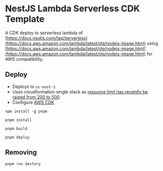 # NestJS Lambda Serverless CDK Template

A CDK deploy to serverless lambda of [https://docs.nestjs.com/faq/serverless](https://docs.aws.amazon.com/lambda/latest/dg/nodejs-image.html)
using [https://docs.aws.amazon.com/lambda/latest/dg/nodejs-image.html](https://docs.aws.amazon.com/lambda/latest/dg/nodejs-image.html) for AWS compatibility.

## Deploy

- Deploys to `us-east-1`
- Uses cloudformation single stack
  as [resource limit has recently be raised from 200 to 500](https://aws.amazon.com/about-aws/whats-new/2020/10/aws-cloudformation-now-supports-increased-limits-on-five-service-quotas/#:~:text=AWS%20CloudFormation%20now%20supports%20increased%20limits%20on%20five%20service%20quotas,-Posted%20On%3A%20Oct&text=Oct%2022%2C%202020-,AWS%20CloudFormation%20now%20supports%20increased%20limits%20on%20five%20service%20quotas,now%201MB%20(previously%20450KB).)
- Configure [AWS CDK](https://docs.aws.amazon.com/cdk/v2/guide/getting_started.html)

```
npm install -g pnpm

pnpm install

pnpm build

pnpm deploy
```

## Removing

```
pnpm run destory
```
